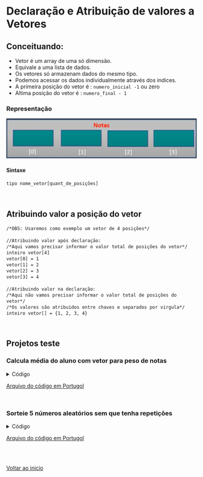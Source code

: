 # Declaração e Atribuição de valores a Vetores

## Conceituando:
- Vetor é um array de uma só dimensão.
- Equivale a uma lista de dados.
- Os vetores só armazenam dados do mesmo tipo.
- Podemos acessar os dados individualmente através dos indices.
- A primeira posição do vetor é : `numero_inicial -1` ou zero
- Altima posição do vetor é : `numero_final - 1`

### Representação
<img src="/Arquivos/img/36.jpg" alt="Texto Alternativo" width="650">

#### Sintaxe
```portugol
tipo nome_vetor[quant_de_posições]
```
<br>

## Atribuindo valor a posição do vetor
```portugol
/*OBS: Usaremos como exemplo um vetor de 4 posições*/

//Atribuindo valor após declaração:
/*Aqui vamos precisar informar o valor total de posições do vetor*/
inteiro vetor[4]
vetor[0] = 1
vetor[1] = 2
vetor[2] = 3
vetor[3] = 4

//Atribuindo valor na declaração:
/*Aqui não vamos precisar informar o valor total de posições do vetor*/
/*Os valores são atribuidos entre chaves e separados por virgula*/
inteiro vetor[] = {1, 2, 3, 4}
```
<br>

## Projetos teste

### Calcula média do aluno com vetor para peso de notas
<details>
<summary>Código</summary>

```portugol
programa
{
	inteiro notas[4]
	real nt_1, nt_2, nt_3, nt_4, media
	cadeia nome
	
	
	funcao inicio()
	{
		/*Adicionando peso das notas em cada posiçãodo vetor*/
		notas[0] = 1
		notas[1] = 2
		notas[2] = 3
		notas[3] = 5
	
		/*Escrevendo dados*/
		escreva("Vamos calcular sua média \n")
		escreva("O pesos das notas são: ",notas[0],", ", notas[1],", ", notas[2],", ", notas[3], "\n")
		escreva("Digite seu nome: ")
		leia(nome)
		escreva("Digite a 1° nota: ")
		leia(nt_1)
		escreva("Digite a 2° nota: ")
		leia(nt_2)
		escreva("Digite a 3° nota: ")
		leia(nt_3)
		escreva("Digite a 4° nota: ")
		leia(nt_4)
		
		
		/*Calculando média*/
		media = (nt_1 * notas[0] + nt_2 * notas[1] + nt_3 * notas[2] + nt_4 * notas[3]) / (notas[0] + notas[1] + notas[2] + notas[3])

		escreva("\nOla: ",nome,"\n")
		escreva ("Sua média é: ", media, "\n")
		
	}
}
```

</details>

[Arquivo do código em Portugol](/Arquivos/C%C3%B3digo/Teste%20calc%20media%20do%20aluno%20com%20vetor.por)

<br>


### Sorteie 5 números aleatórios sem que tenha repetições
<details>
<summary>Código</summary>

```portugol
programa
{
	inclua biblioteca Util --> u
	inteiro i, a, b
	inteiro vet[5]
	
	
	funcao inicio()
	{
		//Inserindo números aleatórios nas 5 posições do vetor
		para(i = 0; i < 5; i++){
			vet[i] = u.sorteia(1, 50)
		}

		//Tratando casos de repetição
		para(a = 0; a < 5; a++){
			para(b = a + 1; b < 5; b++){
				enquanto (vet[a] == vet[b]){
					vet[b] = u.sorteia(1, 50)	
				}
				
			}
			
		}

		//Imprimindo os 5 números na tela
		para (i = 0; i< 5; i++) {
			escreva (vet[i], "\n")
		}
		
	}
}
```

</details>

[Arquivo do código em Portugol](/Arquivos/C%C3%B3digo/Teste%20sort%205%20n%C3%BAmeros%20aleat%C3%B3rios%20sem%20repeticao.por)

<br>

<br>

[Voltar ao inicio](/README.md)